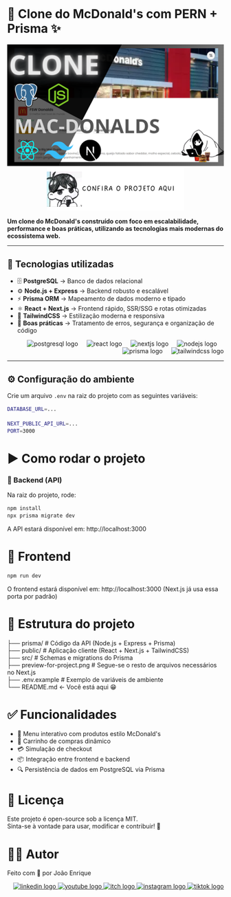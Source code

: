 <h1 align="left">🍔 Clone do McDonald's com PERN + Prisma ✨</h1>

<div align="center">
    <a href="https://mac-donalds-copia.vercel.app/fsw-donalds" target="_blank"> 
        <img src="preview-for-project.png" alt="Button image" /> 
    </a> 
</div>

<div align="center">
    <a href="https://mac-donalds-copia.vercel.app/fsw-donalds" target="_blank"> 
        <img src="button.png" alt="Button image" /> 
    </a> 
</div>

<p align="left">
  <b>Um clone do McDonald's construído com foco em escalabilidade, performance e boas práticas, utilizando as tecnologias mais modernas do ecossistema web.</b>
</p>

---

## 🚀 Tecnologias utilizadas

- 🗄 **PostgreSQL** → Banco de dados relacional  
- ⚙️ **Node.js + Express** → Backend robusto e escalável  
- ⚡ **Prisma ORM** → Mapeamento de dados moderno e tipado  
- ⚛️ **React + Next.js** → Frontend rápido, SSR/SSG e rotas otimizadas  
- 🎨 **TailwindCSS** → Estilização moderna e responsiva  
- 🔐 **Boas práticas** → Tratamento de erros, segurança e organização de código  

<div align="right">
  <img src="https://cdn.jsdelivr.net/gh/devicons/devicon/icons/postgresql/postgresql-original.svg" height="40" alt="postgresql logo"  />
  <img width="12" />
  <img src="https://cdn.jsdelivr.net/gh/devicons/devicon/icons/react/react-original.svg" height="40" alt="react logo"  />
  <img width="12" />
  <img src="https://cdn.jsdelivr.net/gh/devicons/devicon/icons/nextjs/nextjs-original.svg" height="40" alt="nextjs logo"  />
  <img width="12" />
  <img src="https://cdn.jsdelivr.net/gh/devicons/devicon/icons/nodejs/nodejs-original.svg" height="40" alt="nodejs logo"  />
  <img width="12" />
  <img src="https://cdn.simpleicons.org/prisma/2D3748" height="40" alt="prisma logo"  />
  <img width="12" />
  <img src="https://cdn.simpleicons.org/tailwindcss/06B6D4" height="40" alt="tailwindcss logo"  />
</div>

---

## ⚙️ Configuração do ambiente

Crie um arquivo `.env` na raiz do projeto com as seguintes variáveis:

```bash
DATABASE_URL=...

NEXT_PUBLIC_API_URL=...
PORT=3000
```

# ▶️ Como rodar o projeto
### 🔹 Backend (API)
Na raiz do projeto, rode:

```bash
npm install
npx prisma migrate dev
```
A API estará disponível em: http://localhost:3000

# 🔹 Frontend

```bash
npm run dev
```

O frontend estará disponível em: http://localhost:3000 (Next.js já usa essa porta por padrão)

# 📂 Estrutura do projeto
├── prisma/          # Código da API (Node.js + Express + Prisma) </br>
├── public/         # Aplicação cliente (React + Next.js + TailwindCSS) </br>
├── src/           # Schemas e migrations do Prisma </br>
├── preview-for-project.png     # Segue-se o resto de arquivos necessários no Next.js </br>
├── .env.example      # Exemplo de variáveis de ambiente </br>
└── README.md         <- Você está aqui 😁

# ✅ Funcionalidades

- 🍟 Menu interativo com produtos estilo McDonald's
- 🛒 Carrinho de compras dinâmico
- 💳 Simulação de checkout
- 📦 Integração entre frontend e backend
- 🔍 Persistência de dados em PostgreSQL via Prisma

# 📜 Licença
Este projeto é open-source sob a licença MIT. </br>
Sinta-se à vontade para usar, modificar e contribuir! 🚀

# 🐱‍💻 Autor
Feito com 💛 por João Enrique
<div align="right"> 
    <a href="https://www.linkedin.com/in/joao-enrique-dev/" target="_blank"> 
        <img src="https://img.shields.io/badge/LinkedIn-0077B5?style=for-the-badge&logo=linkedin&logoColor=white" alt="linkedin logo" /> 
    </a> 
    <a href="https://www.youtube.com/@joaocodedev" target="_blank"> 
        <img src="https://img.shields.io/badge/YouTube-FF0000?style=for-the-badge&logo=youtube&logoColor=white" alt="youtube logo" /> 
    </a> 
    <a href="https://jedev1.itch.io/" target="_blank"> 
        <img src="https://img.shields.io/badge/Itch.io-FA5C5C?style=for-the-badge&logo=itchdotio&logoColor=white" alt="itch logo" /> 
    </a> 
    <a href="https://www.instagram.com/joao__dev/" target="_blank"> 
        <img src="https://img.shields.io/badge/Instagram-E4405F?style=for-the-badge&logo=instagram&logoColor=white" alt="instagram logo" /> 
    </a> 
    <a href="https://www.tiktok.com/@joao__code" target="_blank"> 
    <img src="https://img.shields.io/badge/TikTok-000000?style=for-the-badge&logo=tiktok&logoColor=white" alt="tiktok logo" /> 
    </a> 
</div>